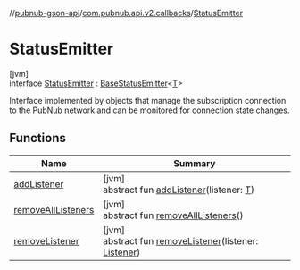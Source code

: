 //[pubnub-gson-api](../../../index.md)/[com.pubnub.api.v2.callbacks](../index.md)/[StatusEmitter](index.md)

# StatusEmitter

[jvm]\
interface [StatusEmitter](index.md) : [BaseStatusEmitter](../../../../../pubnub-core/pubnub-core-api/pubnub-core-api/com.pubnub.api.v2.callbacks/-base-status-emitter/index.md)&lt;[T](../../../../../pubnub-core/pubnub-core-api/com.pubnub.api.v2.callbacks/-base-status-emitter/index.md)&gt; 

Interface implemented by objects that manage the subscription connection to the PubNub network and can be monitored for connection state changes.

## Functions

| Name | Summary |
|---|---|
| [addListener](index.md#-221269978%2FFunctions%2F126356644) | [jvm]<br>abstract fun [addListener](index.md#-221269978%2FFunctions%2F126356644)(listener: [T](../../../../../pubnub-core/pubnub-core-api/com.pubnub.api.v2.callbacks/-base-status-emitter/index.md)) |
| [removeAllListeners](index.md#-960759141%2FFunctions%2F126356644) | [jvm]<br>abstract fun [removeAllListeners](index.md#-960759141%2FFunctions%2F126356644)() |
| [removeListener](index.md#-1789774638%2FFunctions%2F126356644) | [jvm]<br>abstract fun [removeListener](index.md#-1789774638%2FFunctions%2F126356644)(listener: [Listener](../../../../../pubnub-core/pubnub-core-api/pubnub-core-api/com.pubnub.api.callbacks/-listener/index.md)) |
